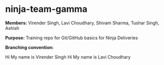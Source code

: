 # ninja-team-gamma

**Members:** Virender Singh, Lavi Choudhary, Shivam Sharma, Tushar Singh, Ashish  

**Purpose:** Training repo for Git/GitHub basics for Ninja Deliveries  

**Branching convention:**

Hi My name is Virender Singh
Hi My name is Lavi Choudhary
